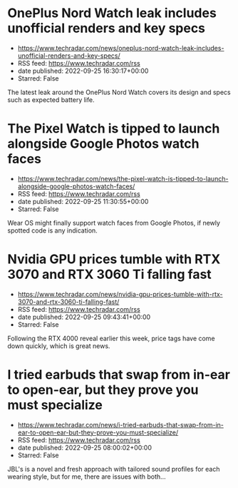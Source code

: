 # OnePlus Nord Watch leak includes unofficial renders and key specs
 - https://www.techradar.com/news/oneplus-nord-watch-leak-includes-unofficial-renders-and-key-specs/
 - RSS feed: https://www.techradar.com/rss
 - date published: 2022-09-25 16:30:17+00:00
 - Starred: False

The latest leak around the OnePlus Nord Watch covers its design and specs such as expected battery life.

# The Pixel Watch is tipped to launch alongside Google Photos watch faces
 - https://www.techradar.com/news/the-pixel-watch-is-tipped-to-launch-alongside-google-photos-watch-faces/
 - RSS feed: https://www.techradar.com/rss
 - date published: 2022-09-25 11:30:55+00:00
 - Starred: False

Wear OS might finally support watch faces from Google Photos, if newly spotted code is any indication.

# Nvidia GPU prices tumble with RTX 3070 and RTX 3060 Ti falling fast
 - https://www.techradar.com/news/nvidia-gpu-prices-tumble-with-rtx-3070-and-rtx-3060-ti-falling-fast/
 - RSS feed: https://www.techradar.com/rss
 - date published: 2022-09-25 09:43:41+00:00
 - Starred: False

Following the RTX 4000 reveal earlier this week, price tags have come down quickly, which is great news.

# I tried earbuds that swap from in-ear to open-ear, but they prove you must specialize
 - https://www.techradar.com/news/i-tried-earbuds-that-swap-from-in-ear-to-open-ear-but-they-prove-you-must-specialize/
 - RSS feed: https://www.techradar.com/rss
 - date published: 2022-09-25 08:00:02+00:00
 - Starred: False

JBL's is a novel and fresh approach with tailored sound profiles for each wearing style, but for me, there are issues with both…
